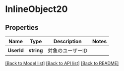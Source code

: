 # InlineObject20

## Properties

Name | Type | Description | Notes
------------ | ------------- | ------------- | -------------
**UserId** | **string** | 対象のユーザーID | 

[[Back to Model list]](../README.md#documentation-for-models) [[Back to API list]](../README.md#documentation-for-api-endpoints) [[Back to README]](../README.md)


